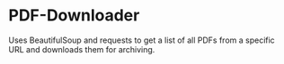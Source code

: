 # PDF-Downloader
Uses BeautifulSoup and requests to get a list of all PDFs from a specific URL and downloads them for archiving.
